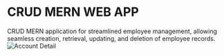 # CRUD MERN WEB APP
CRUD MERN application for streamlined employee management, allowing seamless creation, retrieval, updating, and deletion of employee records.
<br />
![Account Detail](https://drive.google.com/uc?export=view&id=1WGs8MNKRU7P-lOd_dzgAZWvwTS-4WtNb) <br /> <br />

